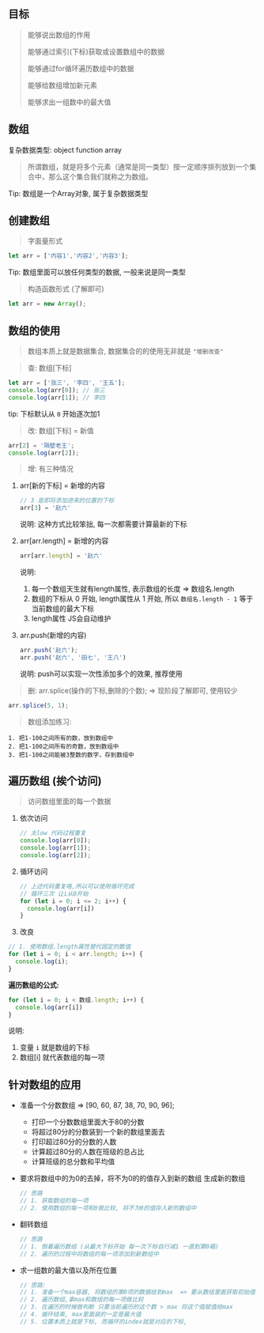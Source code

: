 ## 目标

>  能够说出数组的作用 
>
>  能够通过索引(下标)获取或设置数组中的数据 
>
>  能够通过for循环遍历数组中的数据  
>
>  能够给数组增加新元素 
>
>  能够求出一组数中的最大值 
>

## 数组

复杂数据类型: object function array

>所谓数组，就是将多个元素（通常是同一类型）按一定顺序排列放到一个集合中，那么这个集合我们就称之为数组。

Tip: 数组是一个Array对象, 属于复杂数据类型

## 创建数组

> 字面量形式

```js
let arr = ['内容1','内容2','内容3'];
```

Tip: 数组里面可以放任何类型的数据, 一般来说是同一类型

> 构造函数形式 (了解即可)

```js
let arr = new Array();	
```
## 数组的使用

> 数组本质上就是数据集合, 数据集合的的使用无非就是 `"增删改查"`



> 查: 数组[下标]

```js
let arr = ['张三', '李四', '王五'];
console.log(arr[0]); // 张三
console.log(arr[1]); // 李四
```

tip: 下标默认从 `0` 开始逐次加1

> 改: 数组[下标] = 新值

```js
arr[2] = '隔壁老王';
console.log(arr[2]);
```

> 增: 有三种情况

1. arr[新的下标] = 新增的内容

   ```js
   // 3 是即将添加进来的位置的下标
   arr[3] = '赵六'
   ```

   说明: 这种方式比较笨拙, 每一次都需要计算最新的下标

2. arr[arr.length] = 新增的内容

   ```js
   arr[arr.length] = '赵六'
   ```

   说明:

   1. 每一个数组天生就有length属性, 表示数组的长度 => 数组名.length
   2. 数组的下标从 0 开始, length属性从 1 开始, 所以 `数组名.length - 1` 等于 当前数组的最大下标
   3. length属性 JS会自动维护
   
3. arr.push(新增的内容)

   ```js
   arr.push('赵六');
   arr.push('赵六', '田七', '王八')
   ```

   说明: push可以实现一次性添加多个的效果, 推荐使用

> 删: arr.splice(操作的下标,删除的个数);  =>  现阶段了解即可, 使用较少

```js	
arr.splice(5, 1);
```

> 数组添加练习:


```
1. 把1-100之间所有的数，放到数组中
2. 把1-100之间所有的奇数，放到数组中
3. 把1-100之间能被3整数的数字，存到数组中
```

## 遍历数组 (挨个访问)
> 访问数组里面的每一个数据 

1. 依次访问

   ```js
   // 太low 代码过程重复
   console.log(arr[0]);
   console.log(arr[1]);
   console.log(arr[2]);
   ```
   
2. 循环访问

   ```js
   // 上述代码重复咯,所以可以使用循环完成
   // 循环三次 让i从0开始 
   for (let i = 0; i <= 2; i++) {
     console.log(arr[i])
   }
   ```
   
3. 改良

  ```js
  // 1. 使用数组.length属性替代固定的数值
  for (let i = 0; i < arr.length; i++) {
    console.log(i);
  }
  ```
  **遍历数组的公式:**

```js
for (let i = 0; i < 数组.length; i++) {
  console.log(arr[i])
}
```

说明:

1. 变量 `i` 就是数组的下标
2. 数组[i] 就代表数组的每一项

## 针对数组的应用

+ 准备一个分数数组 => [90, 60, 87, 38, 70, 90, 96];

  + 打印一个分数数组里面大于80的分数
  + 将超过80分的分数装到一个新的数组里面去
  + 打印超过80分的分数的人数
  + 计算超过80分的人数在班级的总占比
  + 计算班级的总分数和平均值

+ 要求将数组中的为0的去掉，将不为0的的值存入到新的数组 生成新的数组

  ```js
  // 思路
  // 1. 获取数组的每一项
  // 2. 使用数组的每一项和0做比较, 将不为0的值存入新的数组中
  ```

+ 翻转数组

  ```js
  // 思路
  // 1. 倒着遍历数组 (从最大下标开始 每一次下标自行减1 一直到第0箱)
  // 2. 遍历的过程中将数组的每一项添加到新数组中
  ```

+ 求一组数的最大值以及所在位置

  ```js
  // 思路:
  // 1. 准备一个max容器, 将数组的第0项的数据给到max  => 要从数组里面获取初始值
  // 2. 遍历数组,拿max和数组的每一项做比较
  // 3. 在遍历的时候做判断 只要当前遍历的这个数 > max 将这个值赋值给max
  // 4. 循环结束, max里面装的一定是最大值
  // 5. 位置本质上就是下标, 而循环的index就是对应的下标,
  ```